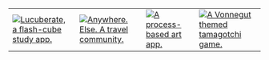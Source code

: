 <div align="center">
  <table border="0" cellspacing="0" cellpadding="0">
    <tbody>
      <tr>
        <td>
          <a href="https://lucuberate.herokuapp.com/">
            <img
              alt="Lucuberate, a flash-cube study app."
              src="https://i.ibb.co/Q8hVQr1/Lucuberate.png"
            />
          </a>
        </td>
        <td>
          <a href="https://anywhere-else-app.herokuapp.com/">
            <img
              alt="Anywhere. Else. A travel community."
              src="https://i.ibb.co/gTr4xv6/Anywhere-Else.png"
            />
          </a>
        </td>
        <td>
          <a href="https://sensorialapp.herokuapp.com/">
            <img
              alt="A process-based art app."
              src="https://i.ibb.co/khXqGYW/Sensorial.png"
            />
          </a>
        </td>
        <td>
          <a href="https://pages.git.generalassemb.ly/khermalik/project-zero-tralfamagotchi/">
            <img
              alt="A Vonnegut themed tamagotchi game."
              src="https://i.ibb.co/SNbCBYc/Tralfamagotchi.png"
            />
          </a>
        </td>
      </tr>
    </tbody>
  </table>
</div>

